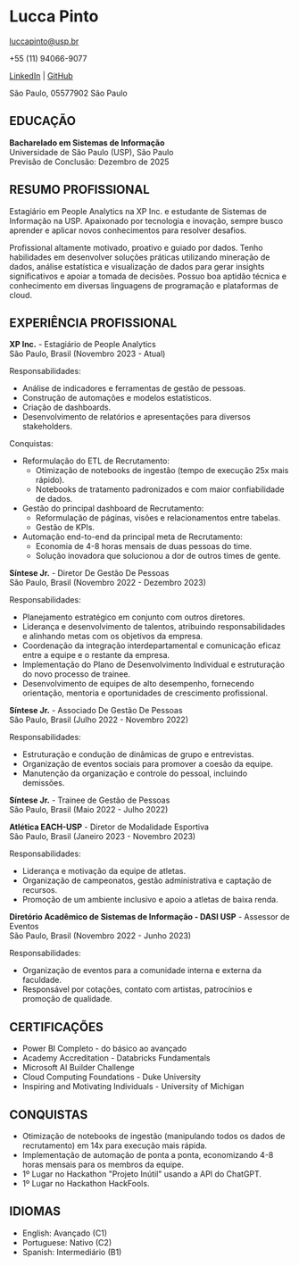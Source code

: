 # Lucca Pinto

luccapinto@usp.br

+55 (11) 94066-9077

[LinkedIn](https://www.linkedin.com/in/luccapinto) | [GitHub](https://github.com/luccapinto)

São Paulo, 05577902 São Paulo

## EDUCAÇÃO

**Bacharelado em Sistemas de Informação**  
Universidade de São Paulo (USP), São Paulo  
Previsão de Conclusão: Dezembro de 2025

## RESUMO PROFISSIONAL

Estagiário em People Analytics na XP Inc. e estudante de Sistemas de Informação na USP. Apaixonado por tecnologia e inovação, sempre busco aprender e aplicar novos conhecimentos para resolver desafios.

Profissional altamente motivado, proativo e guiado por dados. Tenho habilidades em desenvolver soluções práticas utilizando mineração de dados, análise estatística e visualização de dados para gerar insights significativos e apoiar a tomada de decisões. Possuo boa aptidão técnica e conhecimento em diversas linguagens de programação e plataformas de cloud.

## EXPERIÊNCIA PROFISSIONAL

**XP Inc.** - Estagiário de People Analytics  
São Paulo, Brasil (Novembro 2023 - Atual)

Responsabilidades:
- Análise de indicadores e ferramentas de gestão de pessoas.
- Construção de automações e modelos estatísticos.
- Criação de dashboards.
- Desenvolvimento de relatórios e apresentações para diversos stakeholders.

Conquistas:
- Reformulação do ETL de Recrutamento:
  - Otimização de notebooks de ingestão (tempo de execução 25x mais rápido).
  - Notebooks de tratamento padronizados e com maior confiabilidade de dados.
- Gestão do principal dashboard de Recrutamento:
  - Reformulação de páginas, visões e relacionamentos entre tabelas.
  - Gestão de KPIs.
- Automação end-to-end da principal meta de Recrutamento:
  - Economia de 4-8 horas mensais de duas pessoas do time.
  - Solução inovadora que solucionou a dor de outros times de gente.

**Síntese Jr.** - Diretor De Gestão De Pessoas  
São Paulo, Brasil (Novembro 2022 - Dezembro 2023)

Responsabilidades:
- Planejamento estratégico em conjunto com outros diretores.
- Liderança e desenvolvimento de talentos, atribuindo responsabilidades e alinhando metas com os objetivos da empresa.
- Coordenação da integração interdepartamental e comunicação eficaz entre a equipe e o restante da empresa.
- Implementação do Plano de Desenvolvimento Individual e estruturação do novo processo de trainee.
- Desenvolvimento de equipes de alto desempenho, fornecendo orientação, mentoria e oportunidades de crescimento profissional.

**Síntese Jr.** - Associado De Gestão De Pessoas  
São Paulo, Brasil (Julho 2022 - Novembro 2022)

Responsabilidades:
- Estruturação e condução de dinâmicas de grupo e entrevistas.
- Organização de eventos sociais para promover a coesão da equipe.
- Manutenção da organização e controle do pessoal, incluindo demissões.

**Síntese Jr.** - Trainee de Gestão de Pessoas  
São Paulo, Brasil (Maio 2022 - Julho 2022)

**Atlética EACH-USP** - Diretor de Modalidade Esportiva  
São Paulo, Brasil (Janeiro 2023 - Novembro 2023)

Responsabilidades:
- Liderança e motivação da equipe de atletas.
- Organização de campeonatos, gestão administrativa e captação de recursos.
- Promoção de um ambiente inclusivo e apoio a atletas de baixa renda.

**Diretório Acadêmico de Sistemas de Informação - DASI USP** - Assessor de Eventos  
São Paulo, Brasil (Novembro 2022 - Junho 2023)

Responsabilidades:
- Organização de eventos para a comunidade interna e externa da faculdade.
- Responsável por cotações, contato com artistas, patrocínios e promoção de qualidade.

## CERTIFICAÇÕES

- Power BI Completo - do básico ao avançado
- Academy Accreditation - Databricks Fundamentals
- Microsoft AI Builder Challenge
- Cloud Computing Foundations - Duke University
- Inspiring and Motivating Individuals - University of Michigan

## CONQUISTAS

- Otimização de notebooks de ingestão (manipulando todos os dados de recrutamento) em 14x para execução mais rápida.
- Implementação de automação de ponta a ponta, economizando 4-8 horas mensais para os membros da equipe.
- 1º Lugar no Hackathon "Projeto Inútil" usando a API do ChatGPT.
- 1º Lugar no Hackathon HackFools.

## IDIOMAS

- English: Avançado (C1)
- Portuguese: Nativo (C2)
- Spanish: Intermediário (B1)
